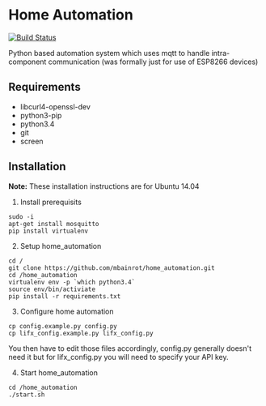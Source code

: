 # Home Automation
[![Build Status](https://travis-ci.org/mbainrot/home_automation.svg?branch=master)](https://travis-ci.org/mbainrot/home_automation)

Python based automation system which uses mqtt to handle intra-component communication (was formally just for use of ESP8266 devices)

## Requirements
- libcurl4-openssl-dev
- python3-pip
- python3.4
- git
- screen

## Installation
**Note:** These installation instructions are for Ubuntu 14.04

1) Install prerequisits
```
sudo -i
apt-get install mosquitto
pip install virtualenv
```
2) Setup home_automation
```
cd /
git clone https://github.com/mbainrot/home_automation.git
cd /home_automation
virtualenv env -p `which python3.4`
source env/bin/activiate
pip install -r requirements.txt
```
3) Configure home automation
```
cp config.example.py config.py
cp lifx_config.example.py lifx_config.py
```
You then have to edit those files accordingly, config.py generally doesn't need it but for lifx_config.py you will need to specify your API key.

4) Start home_automation
```
cd /home_automation
./start.sh
